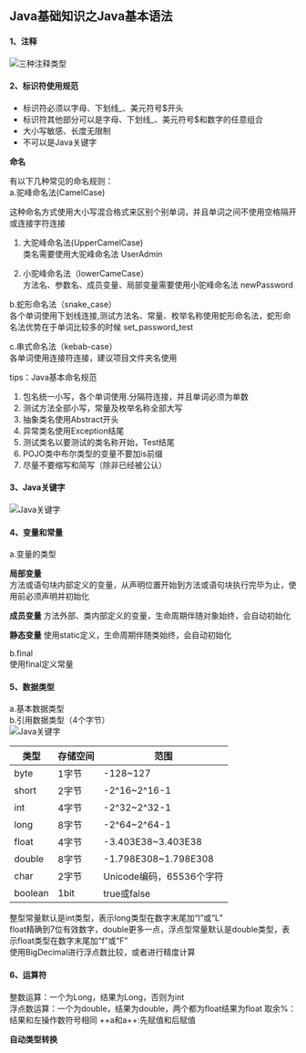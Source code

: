 ## Java基础知识之Java基本语法

#### 1、注释  
![三种注释类型](https://gitee.com/zhangshangfeng/MyDocument/raw/master/docs/picture/note.png)

#### 2、标识符使用规范  
 
- 标识符必须以字母、下划线_、美元符号$开头
- 标识符其他部分可以是字母、下划线_、美元符号$和数字的任意组合
- 大小写敏感、长度无限制
- 不可以是Java关键字


**命名**  

有以下几种常见的命名规则：  
a.驼峰命名法(CamelCase)    
  
这种命名方式使用大小写混合格式来区别个别单词，并且单词之间不使用空格隔开或连接字符连接  

 1) 大驼峰命名法(UpperCamelCase)	  
 类名需要使用大驼峰命名法 UserAdmin
 
 2) 小驼峰命名法（lowerCameCase）  
 方法名、参数名、成员变量、局部变量需要使用小驼峰命名法 newPassword

b.蛇形命名法（snake_case）  
各个单词使用下划线连接,测试方法名、常量、枚举名称使用蛇形命名法，蛇形命名法优势在于单词比较多的时候   set\_password\_test 

c.串式命名法（kebab-case）  
各单词使用连接符连接，建议项目文件夹名使用

tips：Java基本命名规范  
1. 包名统一小写，各个单词使用\.分隔符连接，并且单词必须为单数  
2. 测试方法全部小写，常量及枚举名称全部大写  
3. 抽象类名使用Abstract开头  
4. 异常类名使用Exception结尾
5. 测试类名以要测试的类名称开始，Test结尾
6. POJO类中布尔类型的变量不要加is前缀
7. 尽量不要缩写和简写（除非已经被公认）

#### 3、Java关键字  
![Java关键字](https://gitee.com/zhangshangfeng/MyDocument/raw/master/docs/picture/keywords.png)


#### 4、变量和常量  
a.变量的类型  

**局部变量**  
方法或语句块内部定义的变量，从声明位置开始到方法或语句块执行完毕为止，使用前必须声明并初始化

**成员变量** 
方法外部、类内部定义的变量，生命周期伴随对象始终，会自动初始化 

**静态变量**
使用static定义，生命周期伴随类始终，会自动初始化

b.final  
使用final定义常量


#### 5、数据类型
a.基本数据类型    
b.引用数据类型（4个字节）  
![Java关键字](https://gitee.com/zhangshangfeng/MyDocument/raw/master/docs/picture/dataType.png)

|类型 |存储空间 | 范围 |
|-----|----| ----|
|byte |1字节  |-128~127  |
|short| 2字节 |-2^16~2^16-1 |
|int|4字节|-2^32~2^32-1 |
|long|8字节|-2^64~2^64-1|
|float|4字节|-3.403E38~3.403E38|
|double|8字节|-1.798E308~1.798E308|
|char|2字节|Unicode编码，65536个字符|
|boolean|1bit|true或false|
整型常量默认是int类型，表示long类型在数字末尾加“l”或“L”    
float精确到7位有效数字，double更多一点，浮点型常量默认是double类型，表示float类型在数字末尾加“f”或“F”    
使用BigDecimal进行浮点数比较，或者进行精度计算

#### 6、运算符  
整数运算：一个为Long，结果为Long，否则为int  
浮点数运算：一个为double，结果为double，两个都为float结果为float
取余%：结果和左操作数符号相同
++a和a++:先赋值和后赋值

**自动类型转换**